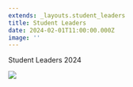 ```yaml
---
extends: _layouts.student_leaders
title: Student Leaders
date: 2024-02-01T11:00:00.000Z
image: ''
---
```

Student Leaders 2024

![](https://res.cloudinary.com/ruapehu-college/image/upload/v1723416493/Principal_and_Student_Heads_qojekg.jpg)
